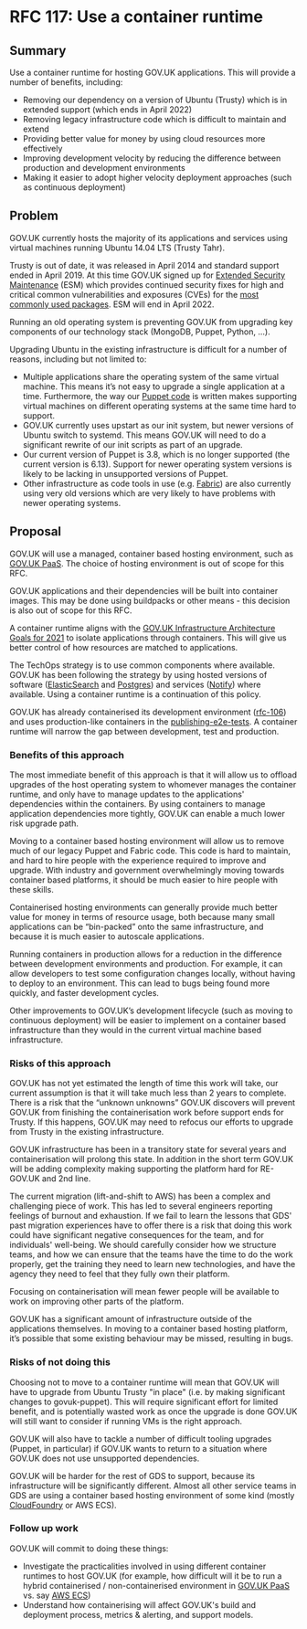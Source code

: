 # RFC 117: Use a container runtime

## Summary

Use a container runtime for hosting GOV.UK applications. This will provide a number of benefits, including:
* Removing our dependency on a version of Ubuntu (Trusty) which is in extended support (which ends in April 2022)
* Removing legacy infrastructure code which is difficult to maintain and extend
* Providing better value for money by using cloud resources more effectively
* Improving development velocity by reducing the difference between production and development environments
* Making it easier to adopt higher velocity deployment approaches (such as continuous deployment)

## Problem

GOV.UK currently hosts the majority of its applications and services using virtual machines running Ubuntu 14.04 LTS (Trusty Tahr).

Trusty is out of date, it was released in April 2014 and standard support ended in April 2019. At this time GOV.UK signed up for [Extended Security Maintenance](https://ubuntu.com/esm) (ESM) which provides continued security fixes for high and critical common vulnerabilities and exposures (CVEs) for the [most commonly used packages](https://wiki.ubuntu.com/SecurityTeam/ESM/14.04#A14.04_Infrastructure_ESM_Packages). ESM will end in April 2022.

Running an old operating system is preventing GOV.UK from upgrading key components of our technology stack (MongoDB, Puppet, Python, ...).

Upgrading Ubuntu in the existing infrastructure is difficult for a number of reasons, including but not limited to:

- Multiple applications share the operating system of the same virtual machine. This means it’s not easy to upgrade a single application at a time. Furthermore, the way our [Puppet code](http://github.com/alphagov/govuk-puppet/) is written makes supporting virtual machines on different operating systems at the same time hard to support.
- GOV.UK currently uses upstart as our init system, but newer versions of Ubuntu switch to systemd. This means GOV.UK will need to do a significant rewrite of our init scripts as part of an upgrade.
- Our current version of Puppet is 3.8, which is no longer supported (the current version is 6.13). Support for newer operating system versions is likely to be lacking in unsupported versions of Puppet.
- Other infrastructure as code tools in use (e.g. [Fabric](https://github.com/alphagov/fabric-scripts)) are also currently using very old versions which are very likely to have problems with newer operating systems.

## Proposal

GOV.UK will use a managed, container based hosting environment, such as [GOV.UK PaaS](https://www.cloud.service.gov.uk). The choice of hosting environment is out of scope for this RFC.

GOV.UK applications and their dependencies will be built into container images. This may be done using buildpacks or other means - this decision is also out of scope for this RFC.

A container runtime aligns with the [GOV.UK Infrastructure Architecture Goals for 2021](
https://docs.google.com/document/d/1ooN7wkYhEGvceGe9Qz_HNZa-GPtrjzK_vA4vfWYVn4c/edit#heading=h.cdrr7rv9t98f) to isolate applications through containers. This will give us better control of how resources are matched to applications.

The TechOps strategy is to use common components where available. GOV.UK has been following the strategy by using hosted versions of software ([ElasticSearch](https://aws.amazon.com/elasticsearch-service/) and [Postgres](https://aws.amazon.com/rds/)) and services ([Notify](https://www.notifications.service.gov.uk)) where available. Using a container runtime is a continuation of this policy.

GOV.UK has already containerised its development environment ([rfc-106](https://www.github.com/alphagov/govuk-rfcs/106)) and uses production-like containers in the [publishing-e2e-tests](https://github.com/alphagov/publishing-e2e-tests). A container runtime will narrow the gap between development, test and production.

### Benefits of this approach

The most immediate benefit of this approach is that it will allow us to offload upgrades of the host operating system to whomever manages the container runtime, and only have to manage updates to the applications' dependencies within the containers. By using containers to manage application dependencies more tightly, GOV.UK can enable a much lower risk upgrade path.

Moving to a container based hosting environment will allow us to remove much of our legacy Puppet and Fabric code. This code is hard to maintain, and hard to hire people with the experience required to improve and upgrade. With industry and government overwhelmingly moving towards container based platforms, it should be much easier to hire people with these skills.

Containerised hosting environments can generally provide much better value for money in terms of resource usage, both because many small applications can be “bin-packed” onto the same infrastructure, and because it is much easier to autoscale applications.

Running containers in production allows for a reduction in the difference between development environments and production. For example, it can allow developers to test some configuration changes locally, without having to deploy to an environment. This can lead to bugs being found more quickly, and faster development cycles.

Other improvements to GOV.UK’s development lifecycle (such as moving to continuous deployment) will be easier to implement on a container based infrastructure than they would in the current virtual machine based infrastructure.

### Risks of this approach

GOV.UK has not yet estimated the length of time this work will take, our current assumption is that it will take much less than 2 years to complete. There is a risk that the “unknown unknowns” GOV.UK discovers will prevent GOV.UK from finishing the containerisation work before support ends for Trusty. If this happens, GOV.UK may need to refocus our efforts to upgrade from Trusty in the existing infrastructure.

GOV.UK infrastructure has been in a transitory state for several years and containerisation will prolong this state. In addition in the short term GOV.UK will be adding complexity making supporting the platform hard for RE-GOV.UK and 2nd line.

The current migration (lift-and-shift to AWS) has been a complex and challenging piece of work. This has led to several engineers reporting feelings of burnout and exhaustion. If we fail to learn the lessons that GDS' past migration experiences have to offer there is a risk that doing this work could have significant negative consequences for the team, and for individuals' well-being. We should carefully consider how we structure teams, and how we can ensure that the teams have the time to do the work properly, get the training they need to learn new technologies, and have the agency they need to feel that they fully own their platform.

Focusing on containerisation will mean fewer people will be available to work on improving other parts of the platform.

GOV.UK has a significant amount of infrastructure outside of the applications themselves. In moving to a container based hosting platform, it’s possible that some existing behaviour may be missed, resulting in bugs.
### Risks of not doing this

Choosing not to move to a container runtime will mean that GOV.UK will have to upgrade from Ubuntu Trusty "in place" (i.e. by making significant changes to govuk-puppet). This will require significant effort for limited benefit, and is potentially wasted work as once the upgrade is done GOV.UK will still want to consider if running VMs is the right approach.

GOV.UK will also have to tackle a number of difficult tooling upgrades (Puppet, in particular) if GOV.UK wants to return to a situation where GOV.UK does not use unsupported dependencies.

GOV.UK will be harder for the rest of GDS to support, because its infrastructure will be significantly different. Almost all other service teams in GDS are using a container based hosting environment of some kind (mostly [CloudFoundry](https://www.cloudfoundry.org) or AWS ECS).
### Follow up work

GOV.UK will commit to doing these things:

- Investigate the practicalities involved in using different container runtimes to host GOV.UK (for example, how difficult will it be to run a hybrid containerised / non-containerised environment in [GOV.UK PaaS](https://www.cloud.service.gov.uk) vs. say [AWS ECS](https://aws.amazon.com/ecs/))
- Understand how containerising will affect GOV.UK's build and deployment process, metrics & alerting, and support models.
